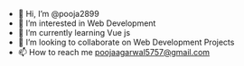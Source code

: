 - 👋 Hi, I’m @pooja2899
- 👀 I’m interested in Web Development
- 🌱 I’m currently learning Vue js
- 💞️ I’m looking to collaborate on Web Development Projects
- 📫 How to reach me poojaagarwal5757@gmail.com

<!---
pooja2899/pooja2899 is a ✨ special ✨ repository because its `README.md` (this file) appears on your GitHub profile.
You can click the Preview link to take a look at your changes.
--->
